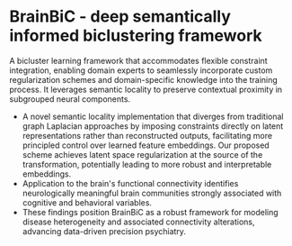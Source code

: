 # BrainBiC - deep semantically informed biclustering framework 
A bicluster learning framework that accommodates flexible constraint integration, enabling domain experts to seamlessly incorporate custom regularization schemes and domain-specific knowledge into the training process. It leverages semantic locality to preserve contextual proximity in subgrouped neural components. 

* A novel semantic locality implementation that diverges from traditional graph Laplacian approaches by imposing constraints directly on latent representations rather than reconstructed outputs, facilitating more principled control over learned feature embeddings. Our proposed scheme achieves latent space regularization at the source of the transformation, potentially leading to more robust and interpretable embeddings.
* Application to the brain's functional connectivity identifies neurologically meaningful brain communities strongly associated with cognitive and behavioral variables.
* These findings position BrainBiC as a robust framework for modeling disease heterogeneity and associated connectivity alterations, advancing data-driven precision psychiatry.

